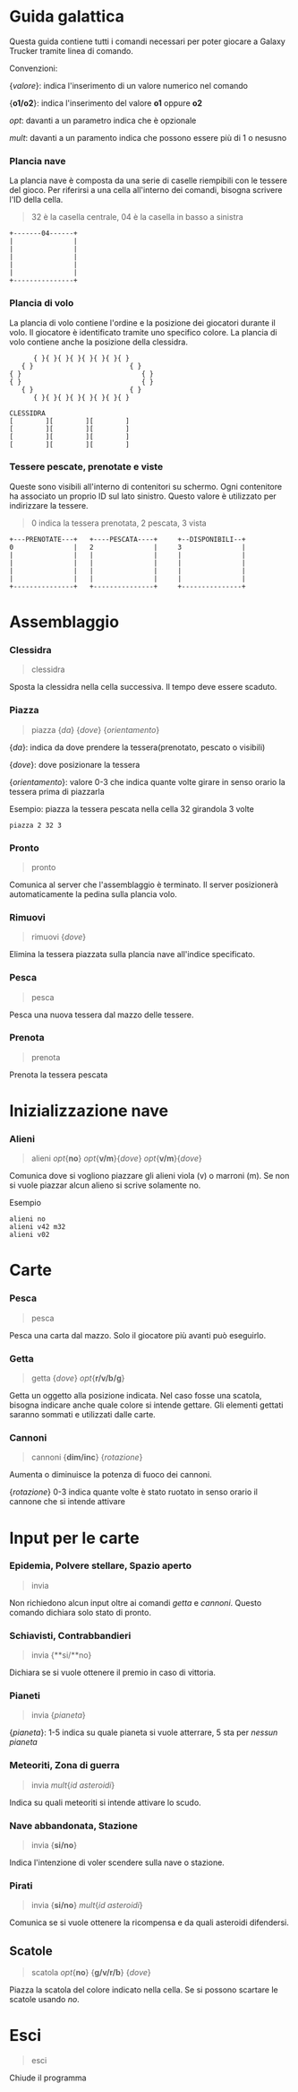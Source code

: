 # Guida galattica

Questa guida contiene tutti i comandi necessari per poter giocare a Galaxy Trucker tramite linea di comando.


Convenzioni: 

{_valore_}: indica l'inserimento di un valore numerico nel comando

{**o1/o2**}: indica l'inserimento del valore **o1** oppure **o2** 

_opt_: davanti a un parametro indica che è opzionale

_mult_: davanti a un paramento indica che possono essere più di 1 o nesusno

### Plancia nave
La plancia nave è composta da una serie di caselle riempibili con le tessere del gioco.
Per riferirsi a una cella all'interno dei comandi, bisogna scrivere l'ID della cella.
> 32 è la casella centrale, 04 è la casella in basso a sinistra
```
+-------04------+
|               |
|               |
|               |
|               |
|               |
+---------------+
```

### Plancia di volo
La plancia di volo contiene l'ordine e la posizione
dei giocatori durante il volo. Il giocatore è
identificato tramite uno specifico colore. La plancia di volo
contiene anche la posizione della clessidra.

```
      { }{ }{ }{ }{ }{ }{ }{ }
   { }                        { }
{ }                              { }
{ }                              { }
   { }                        { }
      { }{ }{ }{ }{ }{ }{ }{ }

CLESSIDRA
[        ][        ][        ]
[        ][        ][        ]
[        ][        ][        ]
[        ][        ][        ]
```

### Tessere pescate, prenotate e viste
Queste sono visibili all'interno di contenitori su schermo.
Ogni contenitore ha associato un proprio ID sul lato sinistro.
Questo valore è utilizzato per indirizzare la tessere.

> 0 indica la tessera prenotata, 2 pescata, 3 vista

```
+---PRENOTATE---+   +----PESCATA----+     +--DISPONIBILI--+
0               |   2               |     3               |
|               |   |               |     |               |
|               |   |               |     |               |
|               |   |               |     |               |
|               |   |               |     |               |
+---------------+   +---------------+     +---------------+
```

# Assemblaggio
### Clessidra

> clessidra

Sposta la clessidra nella cella successiva. Il tempo deve essere scaduto.

### Piazza

> piazza {_da_} {_dove_} {_orientamento_}

{_da_}: indica da dove prendere la tessera(prenotato, pescato o visibili)


{_dove_}: dove posizionare la tessera


{_orientamento_}: valore 0-3 che indica quante volte girare in senso orario la tessera prima di piazzarla


Esempio: piazza la tessera pescata nella cella 32 girandola 3 volte
```
piazza 2 32 3
```

### Pronto

> pronto

Comunica al server che l'assemblaggio è terminato. Il server posizionerà automaticamente 
la pedina sulla plancia volo.

### Rimuovi
> rimuovi {_dove_}

Elimina la tessera piazzata sulla plancia nave all'indice specificato.

### Pesca
> pesca

Pesca una nuova tessera dal mazzo delle tessere.

### Prenota
> prenota

Prenota la tessera pescata

# Inizializzazione nave
### Alieni

> alieni _opt_{**no**} _opt_{**v/m**}{_dove_} _opt_{**v/m**}{_dove_}

Comunica dove si vogliono piazzare gli alieni viola (v) o marroni (m).
Se non si vuole piazzar alcun alieno si scrive solamente no.

Esempio
```
alieni no
alieni v42 m32
alieni v02
```

# Carte
### Pesca
> pesca

Pesca una carta dal mazzo. Solo il giocatore più avanti può eseguirlo.

### Getta
> getta {_dove_} _opt_{**r/v/b/g**}

Getta un oggetto alla posizione indicata. Nel caso fosse
una scatola, bisogna indicare anche quale colore si intende gettare.
Gli elementi gettati saranno sommati e utilizzati dalle carte.

### Cannoni
> cannoni {**dim/inc**} {_rotazione_}

Aumenta o diminuisce la potenza di fuoco dei cannoni. 

{_rotazione_} 0-3 indica quante volte è stato ruotato in senso orario il cannone che si intende attivare

# Input per le carte

### Epidemia, Polvere stellare, Spazio aperto
> invia

Non richiedono alcun input oltre ai comandi _getta_ e _cannoni_.
Questo comando dichiara solo stato di pronto.

### Schiavisti, Contrabbandieri
> invia {**si/**no}

Dichiara se si vuole ottenere il premio in caso di vittoria.

### Pianeti
> invia {_pianeta_}

{_pianeta_}: 1-5 indica su quale pianeta si vuole atterrare, 5 sta per _nessun pianeta_

### Meteoriti, Zona di guerra
> invia _mult_{_id asteroidi_}

Indica su quali meteoriti si intende attivare lo scudo.

### Nave abbandonata, Stazione
> invia {**si/no**}

Indica l'intenzione di voler scendere sulla nave o stazione.

### Pirati
> invia {**si/no**} _mult_{_id asteroidi_}

Comunica se si vuole ottenere la ricompensa e da quali asteroidi difendersi.

## Scatole
> scatola _opt_{**no**} {**g/v/r/b**} {_dove_}

Piazza la scatola del colore indicato nella cella.
Se si possono scartare le scatole usando _no_.

# Esci
> esci

Chiude il programma